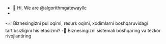 - 👋 Hi, We are @algorithmgatewayllc
- 
-📈 Biznesingizni pul oqimi, resurs oqimi, xodimlarni boshqaruvidagi tartibsizligini his etasizmi?
-🔶 Biznesingizni sistemali boshqaring va tezkor rivojlantiring

